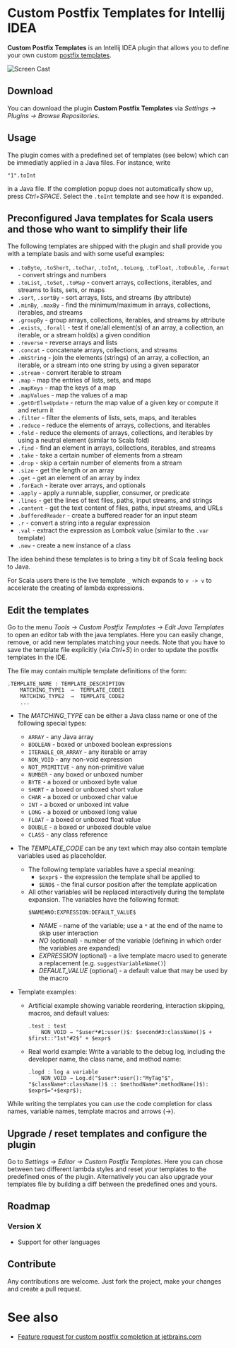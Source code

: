 # Custom Postfix Templates for Intellij IDEA

**Custom Postfix Templates** is an Intellij IDEA plugin that allows you to define your own custom [postfix templates](https://blog.jetbrains.com/idea/2014/03/postfix-completion/).

![Screen Cast](https://github.com/xylo/intellij-postfix-templates/blob/master/videos/vid1/vid1.png)

## Download

You can download the plugin **Custom Postfix Templates** via *Settings → Plugins → Browse Repositories*.

## Usage

The plugin comes with a predefined set of templates (see below) which can be immediatly applied in a Java files.
For instance, write 

    "1".toInt
    
in a Java file.  If the completion popup does not automatically show up, press *Ctrl+SPACE*.
Select the `.toInt` template and see how it is expanded.

## Preconfigured Java templates for Scala users and those who want to simplify their life

The following templates are shipped with the plugin and shall provide you with a template basis and with some useful examples:
* `.toByte`, `.toShort`, `.toChar`, `.toInt`, `.toLong`, `.toFloat`, `.toDouble`, `.format` - convert strings and numbers
* `.toList`, `.toSet`, `.toMap` - convert arrays, collections, iterables, and streams to lists, sets, or maps
* `.sort`, `.sortBy` - sort arrays, lists, and streams (by attribute)
* `.minBy`, `.maxBy` - find the minimum/maximum in arrays, collections, iterables, and streams 
* `.groupBy` - group arrays, collections, iterables, and streams by attribute
* `.exists`, `.forall` - test if one/all element(s) of an array, a collection, an iterable, or a stream hold(s) a given condition
* `.reverse` - reverse arrays and lists
* `.concat` - concatenate arrays, collections, and streams
* `.mkString` - join the elements (strings) of an array, a collection, an iterable, or a stream into one string by using a given separator
* `.stream` - convert iterable to stream
* `.map` - map the entries of lists, sets, and maps
* `.mapKeys` - map the keys of a map
* `.mapValues` - map the values of a map
* `.getOrElseUpdate` - return the map value of a given key or compute it and return it
* `.filter` - filter the elements of lists, sets, maps, and iterables
* `.reduce` - reduce the elements of arrays, collections, and iterables
* `.fold` - reduce the elements of arrays, collections, and iterables by using a neutral element (similar to Scala fold)
* `.find` - find an element in arrays, collections, iterables, and streams
* `.take` - take a certain number of elements from a stream
* `.drop` - skip a certain number of elements from a stream
* `.size` - get the length or an array
* `.get` - get an element of an array by index
* `.forEach` - iterate over arrays, and optionals
* `.apply` - apply a runnable, supplier, consumer, or predicate
* `.lines` - get the lines of text files, paths, input streams, and strings
* `.content` - get the text content of files, paths, input streams, and URLs
* `.bufferedReader` - create a buffered reader for an input steam
* `.r` - convert a string into a regular expression
* `.val` - extract the expression as Lombok value (similar to the `.var` template)
* `.new` - create a new instance of a class

The idea behind these templates is to bring a tiny bit of Scala feeling back to Java.

For Scala users there is the live template `_` which expands to `v -> v` to accelerate the creating of lambda expressions.

## Edit the templates

Go to the menu *Tools → Custom Postfix Templates → Edit Java Templates* to open an editor tab with the java templates.
Here you can easily change, remove, or add new templates matching your needs.
Note that you have to save the template file explicitly (via *Ctrl+S*) in order to update the postfix templates in the IDE.

The file may contain multiple template definitions of the form:
```
.TEMPLATE_NAME : TEMPLATE_DESCRIPTION
    MATCHING_TYPE1  →  TEMPLATE_CODE1
    MATCHING_TYPE2  →  TEMPLATE_CODE2
    ...
```
* The *MATCHING_TYPE* can be either a Java class name or one of the following special types:
  * `ARRAY` - any Java array
  * `BOOLEAN` - boxed or unboxed boolean expressions
  * `ITERABLE_OR_ARRAY` - any iterable or array
  * `NON_VOID` - any non-void expression
  * `NOT_PRIMITIVE` - any non-primitive value
  * `NUMBER` - any boxed or unboxed number
  * `BYTE` - a boxed or unboxed byte value
  * `SHORT` - a boxed or unboxed short value
  * `CHAR` - a boxed or unboxed char value
  * `INT` - a boxed or unboxed int value
  * `LONG` - a boxed or unboxed long value
  * `FLOAT` - a boxed or unboxed float value
  * `DOUBLE` - a boxed or unboxed double value
  * `CLASS` - any class reference
* The *TEMPLATE_CODE* can be any text which may also contain template variables used as placeholder.
  * The following template variables have a special meaning:
    * `$expr$` - the expression the template shall be applied to
    * `$END$` - the final cursor position after the template application
  * All other variables will be replaced interactively during the template expansion.
    The variables have the following format:
    ```
    $NAME#NO:EXPRESSION:DEFAULT_VALUE$
    ```
    * *NAME* - name of the variable; use a `*` at the end of the name to skip user interaction
    * *NO* (optional) - number of the variable (defining in which order the variables are expanded)
    * *EXPRESSION* (optional) - a live template macro used to generate a replacement (e.g. `suggestVariableName()`)
    * *DEFAULT_VALUE* (optional) - a default value that may be used by the macro

* Template examples:
  * Artificial example showing variable reordering, interaction skipping, macros, and default values:
    ```
    .test : test
	    NON_VOID → "$user*#1:user()$: $second#3:className()$ + $first::"1st"#2$" + $expr$
    ```
  * Real world example: Write a variable to the debug log, including the developer name, the class name, and method name:
    ```
    .logd : log a variable
        NON_VOID → Log.d("$user*:user():"MyTag"$", "$className*:className()$ :: $methodName*:methodName()$): $expr$="+$expr$);
    ```

While writing the templates you can use the code completion for class names, variable names, template macros and arrows (→).

## Upgrade / reset templates and configure the plugin

Go to *Settings → Editor → Custom Postfix Templates*.  Here you can chose between two different lambda styles and reset your templates to the predefined ones of the plugin.  Alternatively you can also upgrade your templates file by building a diff between the predefined ones and yours.

## Roadmap

### Version X

* Support for other languages

## Contribute

Any contributions are welcome.  Just fork the project, make your changes and create a pull request.

# See also
* [Feature request for custom postfix completion at jetbrains.com](https://youtrack.jetbrains.com/issue/IDEA-122443)
